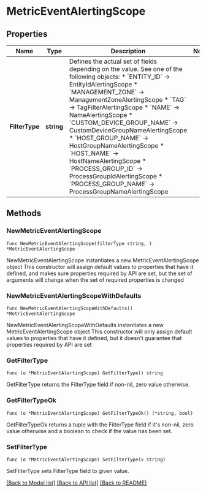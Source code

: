 # MetricEventAlertingScope

## Properties

Name | Type | Description | Notes
------------ | ------------- | ------------- | -------------
**FilterType** | **string** | Defines the actual set of fields depending on the value. See one of the following objects:   * &#x60;ENTITY_ID&#x60; -&gt; EntityIdAlertingScope  * &#x60;MANAGEMENT_ZONE&#x60; -&gt; ManagementZoneAlertingScope  * &#x60;TAG&#x60; -&gt; TagFilterAlertingScope  * &#x60;NAME&#x60; -&gt; NameAlertingScope  * &#x60;CUSTOM_DEVICE_GROUP_NAME&#x60; -&gt; CustomDeviceGroupNameAlertingScope  * &#x60;HOST_GROUP_NAME&#x60; -&gt; HostGroupNameAlertingScope  * &#x60;HOST_NAME&#x60; -&gt; HostNameAlertingScope  * &#x60;PROCESS_GROUP_ID&#x60; -&gt; ProcessGroupIdAlertingScope  * &#x60;PROCESS_GROUP_NAME&#x60; -&gt; ProcessGroupNameAlertingScope   | 

## Methods

### NewMetricEventAlertingScope

`func NewMetricEventAlertingScope(filterType string, ) *MetricEventAlertingScope`

NewMetricEventAlertingScope instantiates a new MetricEventAlertingScope object
This constructor will assign default values to properties that have it defined,
and makes sure properties required by API are set, but the set of arguments
will change when the set of required properties is changed

### NewMetricEventAlertingScopeWithDefaults

`func NewMetricEventAlertingScopeWithDefaults() *MetricEventAlertingScope`

NewMetricEventAlertingScopeWithDefaults instantiates a new MetricEventAlertingScope object
This constructor will only assign default values to properties that have it defined,
but it doesn't guarantee that properties required by API are set

### GetFilterType

`func (o *MetricEventAlertingScope) GetFilterType() string`

GetFilterType returns the FilterType field if non-nil, zero value otherwise.

### GetFilterTypeOk

`func (o *MetricEventAlertingScope) GetFilterTypeOk() (*string, bool)`

GetFilterTypeOk returns a tuple with the FilterType field if it's non-nil, zero value otherwise
and a boolean to check if the value has been set.

### SetFilterType

`func (o *MetricEventAlertingScope) SetFilterType(v string)`

SetFilterType sets FilterType field to given value.



[[Back to Model list]](../README.md#documentation-for-models) [[Back to API list]](../README.md#documentation-for-api-endpoints) [[Back to README]](../README.md)


